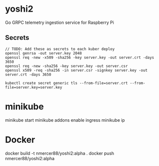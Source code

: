 # yoshi2
Go GRPC telemetry ingestion service for Raspberry Pi 

## Secrets
```
// TODO: Add these as secrets to each kuber deploy
openssl genrsa -out server.key 2048
openssl req -new -x509 -sha256 -key server.key -out server.crt -days 3650
openssl req -new -sha256 -key server.key -out server.csr
openssl x509 -req -sha256 -in server.csr -signkey server.key -out server.crt -days 3650

kubectl create secret generic tls --from-file=server.crt --from-file=server.key=server.key
```

# minikube
minikube start
minikube addons enable ingress
minikube ip

# Docker
docker build -t nmercer88/yoshi2:alpha .
docker push nmercer88/yoshi2:alpha